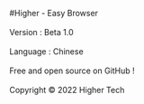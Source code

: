 #Higher - Easy  Browser
<br><br>
Version : Beta 1.0
<br><br>
Language : Chinese
<br><br>
Free  and  open  source  on  GitHub !
<br><br>
Copyright  ©  2022  Higher  Tech
